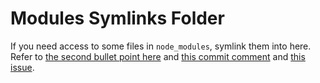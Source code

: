 # Modules Symlinks Folder

If you need access to some files in `node_modules`, symlink them into here. Refer to [the second bullet point here](https://github.com/meteor/meteor/blob/1aabda8fcf6dfbd31a1d11e6ff7d8b74e1defcf9/History.md#v17-2018-05-18) and [this commit comment](https://github.com/meteor/meteor/commit/c5302bb2ba609e5535dcce8647adf30e0a6f8daf) and [this issue](https://github.com/meteor/meteor/issues/9899).

